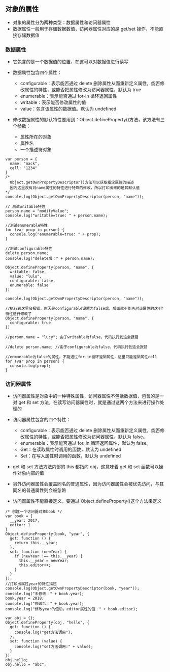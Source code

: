 ## 对象的属性

- 对象的属性分为两种类型：数据属性和访问器属性
- 数据属性一般用于存储数据数值，访问器属性对应的是 get/set 操作，不能直接存储数据值

### 数据属性

- 它包含的是一个数据值的位置，在这可以对数据值进行读写
- 数据属性包含四个属性：

  - configurable：表示能否通过 delete 删除属性从而重新定义属性，能否修改属性的特性，或能否把属性修改为访问器属性，默认为 true
  - enumerable：表示能否通过 for-in 循环返回属性
  - writable：表示能否修改属性的值
  - value：包含该属性的数据值。默认为 undefined

- 修改数据属性的默认特性要用到：Object.defineProperty()方法，该方法有三个参数：
  - 属性所在的对象
  - 属性名
  - 一个描述符对象

```
var person = {
  name: "mack",
  cell: "1234"
}
/*
  Object.getOwnPropertyDescriptor()方法可以获取指定属性的描述
  因为这里没有对name属性的特性进行特殊的修改，所以打印出来的是其默认值
*/
console.log(Object.getOwnPropertyDescriptor(person, "name"));

// 测试writable特性
person.name = "modifyValue";
console.log("writable=true: " + person.name);

//测试enumerable特性
for (var prop in person) {
  console.log("enumerable=true: " + prop);
}

//测试configurable特性
delete person.name;
console.log("delete后：" + person.name);

Object.defineProperty(person, "name", {
  writable: false,
  value: "lulu",
  configurable: false,
  enumerable: false
})

console.log(Object.getOwnPropertyDescriptor(person, "name"));

//执行到这里会报错，原因是configurable设置为false后，后面就不能再对该属性的这4个特性进行修改了
Object.defineProperty(person, "name", {
  configurable: true
})

//person.name = "lucy"; 由于writable为false，代码执行到这会报错

//delete person.name; //由于configurable为false，代码执行到这会报错

//enmuerable为false的属性，不能通过for-in循环返回属性，这里只能返回属性cell
for (var prop in person) {
  console.log(prop);
}
```

### 访问器属性

- 访问器属性是对象中的一种特殊属性，访问器属性不包括数据值，包含的是一对 get 和 set 方法，在读写访问器属性时，就是通过这两个方法来进行操作处理的

- 访问器属性包含的四个特性：

  - configurable：表示能否通过 delete 删除属性从而重新定义属性，能否修改属性的特性，或能否把属性修改为访问器属性，默认为 false。
  - enumerable：表示能否通过 for..in 循环返回属性，默认为 false。
  - Get：在读取属性时调用的函数，默认为 undefined
  - Set：在写入属性时调用的函数，默认为 undefined

- get 和 set 方法方法内部的 this 都指向 obj，这意味着 get 和 set 函数可以操作对象内部的值

- 另外访问器属性会覆盖同名的普通属性，因为访问器属性会被优先访问，与其同名的普通属性则会被忽略

- 访问器属性不能直接定义，要通过 Object.defineProperty()这个方法来定义

```
/* 创建一个访问器对象book */
var book = {
  __year: 2017,
  editor: 1
}
Object.defineProperty(book, "year", {
  get: function () {
    return this.__year;
  },
  set: function (newYear) {
    if (newYear !== this.__year) {
      this.__year = newYear;
      this.editor++;
    }
  }
});
//打印出属性year的特性描述
console.log(Object.getOwnPropertyDescriptor(book, "year"));
console.log("未修改：" + book.year);
book.year = 2018;
console.log("修改后：" + book.year);
console.log("修改year的值后，editor属性的值：" + book.editor);
```

```
var obj = {};
Object.defineProperty(obj, "hello", {
  get: function () {
    console.log("get方法调用");
  },
  set: function (value) {
    console.log("set方法调用:" + value);
  }
})
obj.hello;
obj.hello = "abc";
```
